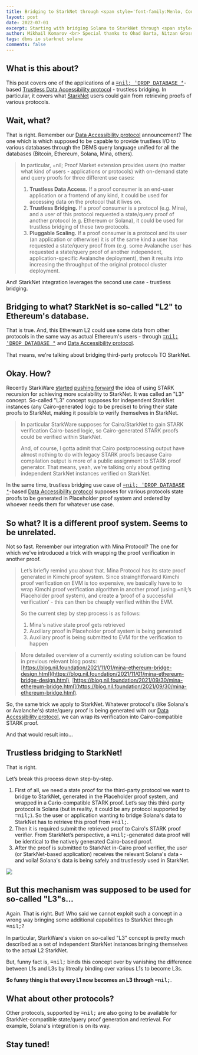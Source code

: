 ```yaml
---
title: Bridging to StarkNet through <span style='font-family:Menlo, Courier, monospace'>=nil;</span>.
layout: post
date: 2022-07-01
excerpt: Starting with bridging Solana to StarkNet through <span style='font-family:Menlo, Courier, monospace'>=nil;</span>.
author: Mikhail Komarov <br> Special thanks to Ohad Barta, Nitzan Grossman and StarkWare fellows in general for discussion, adjustments and comments.
tags: dbms io starknet solana
comments: false
---
```


## What is this about?

This post covers one of the applications of a
[<span style='font-family:Menlo, Courier, monospace'>=nil; 'DROP DATABASE *</span>](https://blog.nil.foundation/2021/12/01/database-management-system.html)-based
[Trustless Data Accessibility protocol](https://blog.nil.foundation/2022/05/31/dbms-replication-protocol.html) -
trustless bridging. In particular, it covers what [StarkNet](https://starknet.io) users
could gain from retrieving proofs of various protocols.

## Wait, what?

That is right. Remember our [Data Accessibility protocol](https://blog.nil.foundation/2022/05/31/dbms-replication-protocol.html) announcement? The one which is which supposed to be capable to provide
trustless I/O to various databases through the DBMS query language unified for all
the databases (Bitcoin, Ethereum, Solana, Mina, others).

> In particular, =nil; Proof Market extension provides users (no matter what kind of users -
> applications or protocols) with on-demand state and query proofs for three different
> use cases:
> 1. **Trustless Data Access.** If a proof consumer is an end-user application or
>    a frontend of any kind, it could be used for accessing data on the protocol
>    that it lives on.
> 2. **Trustless Bridging.** If a proof consumer is a protocol (e.g. Mina), and a
>    user of this protocol requested a state/query proof of another protocol
>    (e.g. Ethereum or Solana), it could be used for trustless bridging of these
>    two protocols.
> 3. **Pluggable Scaling.** If a proof consumer is a protocol and its user (an
>    application or otherwise) it is of the same kind a user has requested a
>    state/query proof from (e.g. some Avalanche user has requested a state/query
>    proof of another independent, application-specific Avalanche deployment), then
>    it results into increasing the throughput of the original protocol cluster
>    deployment.

And! StarkNet integration leverages the second use case - trustless bridging.

## Bridging to what? StarkNet is so-called "L2" to Ethereum's database.

That is true. And, this Ethereum L2 could use some data from other protocols in
the same way as actual Ethereum's users - through
[<span style='font-family:Menlo, Courier, monospace'>=nil; 'DROP DATABASE *</span>](https://blog.nil.foundation/2021/12/01/database-management-system.html) and [Data Accessibility protocol](https://blog.nil.foundation/2022/05/31/dbms-replication-protocol.html).

That means, we're talking about bridging third-party protocols TO StarkNet.

## Okay. How?

Recently StarkWare [started](https://twitter.com/starkwareltd/status/1539632751527198720?s=21&t=jcrqC8Y1QqyQ91dFVbY0-w)
[pushing forward](https://medium.com/starkware/fractal-scaling-from-l2-to-l3-7fe238ecfb4f)
the idea of using STARK recursion for achieving more scalability to StarkNet.
It was called an "L3" concept. So-called "L3" concept supposes for independent
StarkNet instances (any Cairo-generated logic to be precise) to bring their state
proofs to StarkNet, making it possible to verify themselves in StarkNet.

> In particular StarkWare supposes for Cairo/StarkNet to gain STARK
> verification Cairo-based logic, so Cairo-generated STARK proofs could be verified
> within StarkNet.
>
> And, of course, I gotta admit that Cairo postprocessing output have almost
> nothing to do with legacy STARK proofs because Cairo compilation output is
> more of a public assignment to STARK proof generator. That means, yeah, we're
> talking only about getting independent StarkNet instances verified on
> StarkNet.

In the same time, trustless bridging use case of
[<span style='font-family:Menlo, Courier, monospace'>=nil; 'DROP DATABASE *</span>](https://blog.nil.foundation/2021/12/01/database-management-system.html)-based [Data Accessibility protocol](https://blog.nil.foundation/2022/05/31/dbms-replication-protocol.html) supposes for various protocols state proofs to be generated in Placeholder
proof system and ordered by whoever needs them for whatever use case.

## So what? It is a different proof system. Seems to be unrelated.

Not so fast. Remember our integration with Mina Protocol? The one for which we've
introduced a trick with wrapping the proof verification in another proof.

> Let’s briefly remind you about that.
> Mina Protocol has its state proof generated in Kimchi proof system.
> Since strainghtforward Kimchi proof verification on EVM is too expensive,
> we basically have to to wrap Kimchi proof verification algorithm in another
> proof (using =nil;’s Placeholder proof system), and create a ‘proof of a
> successful verification’ - this can then be cheaply verified within the EVM.
>
> So the current step by step process is as follows:
> 1. Mina's native state proof gets retrieved
> 2. Auxiliary proof in Placeholder proof system is being generated
> 3. Auxiliary proof is being submitted to EVM for the verification to happen

> More detailed overview of a currently existing solution can be found in previous
> relevant blog posts: [https://blog.nil.foundation/2021/11/01/mina-ethereum-bridge-design.html](https://blog.nil.foundation/2021/11/01/mina-ethereum-bridge-design.html),
> [https://blog.nil.foundation/2021/09/30/mina-ethereum-bridge.html](https://blog.nil.foundation/2021/09/30/mina-ethereum-bridge.html).

So, the same trick we apply to StarkNet. Whatever protocol's (like Solana's or
Avalanche's) state/query proof is being generated with our [Data Accessibility protocol](https://blog.nil.foundation/2022/05/31/dbms-replication-protocol.html), we can wrap its verification
into Cairo-compatible STARK proof.

And that would result into...

## Trustless bridging to StarkNet!

That is right.

Let’s break this process down step-by-step.

1. First of all, we need a state proof for the third-party protocol we want to
   bridge to StarkNet, generated in the Placeholder proof system, and wrapped
   in a Cario-compatible STARK proof. Let’s say this third-party protocol is Solana
   (but in reality, it could be any protocol supported by <span style='font-family:Menlo, Courier, monospace'>=nil;</span>).
   So the user or application wanting to bridge Solana's data to StarkNet has to
   retrieve this proof from <span style='font-family:Menlo, Courier, monospace'>=nil;</span>.
2. Then it is required submit the retrieved proof to Cairo's STARK proof verifier.
   From StarkNet’s perspective, a <span style='font-family:Menlo, Courier, monospace'>=nil;</span>-generated
   data proof will be identical to the natively generated Cairo-based proof.
3. After the proof is submitted to StarkNet in-Cairo proof verifier, the user
   (or StarkNet-based application) receives the relevant Solana's data - and
   voila! Solana's data is being safely and trustlessly used in StarkNet.

![](/blog/2022-07-01-starknet-integration/сase1.png)

## But this mechanism was supposed to be used for so-called "L3"s...

Again. That is right. But! Who said we cannot exploit such a concept in a wrong
way bringing some additional capabilities to StarkNet through <span style='font-family:Menlo, Courier, monospace'>=nil;</span>?

In particular, StarkWare's vision on so-called "L3" concept is pretty much
described as a set of independent StarkNet instances bringing themselves to the
actual L2 StarkNet.

But, funny fact is, <span style='font-family:Menlo, Courier, monospace'>=nil;</span> binds this concept over by vanishing the difference
between L1s and L3s by litreally binding over various L1s to become L3s.

**So funny thing is that every L1 now becomes an L3 through <span style='font-family:Menlo, Courier, monospace'>=nil;</span>**.

## What about other protocols?

Other protocols, supported by <span style='font-family:Menlo, Courier, monospace'>=nil;</span>
are also going to be available for StarkNet-compatible state/query proof generation
and retrieval. For example, Solana's integration is on its way.

## Stay tuned!
